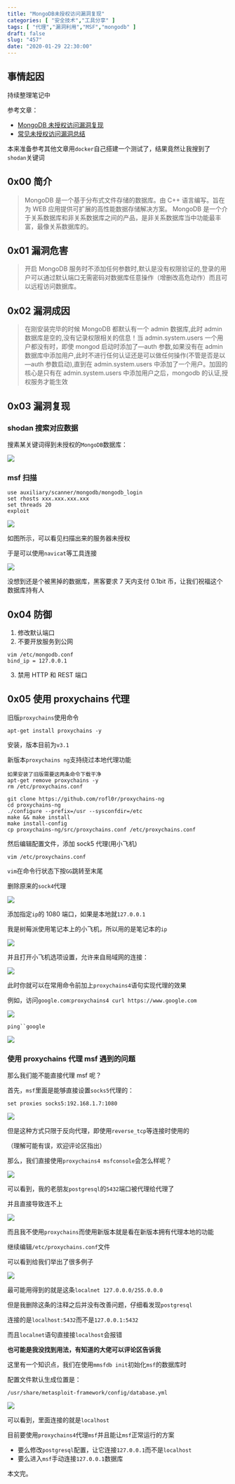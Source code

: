 ```yaml
---
title: "MongoDB未授权访问漏洞复现"
categories: [ "安全技术","工具分享" ]
tags: [ "代理","漏洞利用","MSF","mongodb" ]
draft: false
slug: "457"
date: "2020-01-29 22:30:00"
---
```


## 事情起因

持续整理笔记中

参考文章：

- [MongoDB 未授权访问漏洞复现][1]
- [常见未授权访问漏洞总结][2]

本来准备参考其他文章用`docker`自己搭建一个测试了，结果竟然让我搜到了`shodan`关键词

## 0x00 简介

> MongoDB 是一个基于分布式文件存储的数据库。由 C++ 语言编写。旨在为 WEB 应用提供可扩展的高性能数据存储解决方案。
> MongoDB 是一个介于关系数据库和非关系数据库之间的产品，是非关系数据库当中功能最丰富，最像关系数据库的。

## 0x01 漏洞危害

> 开启 MongoDB 服务时不添加任何参数时,默认是没有权限验证的,登录的用户可以通过默认端口无需密码对数据库任意操作（增删改高危动作）而且可以远程访问数据库。

## 0x02 漏洞成因

> 在刚安装完毕的时候 MongoDB 都默认有一个 admin 数据库,此时 admin 数据库是空的,没有记录权限相关的信息！当 admin.system.users 一个用户都没有时，即使 mongod 启动时添加了—auth 参数,如果没有在 admin 数据库中添加用户,此时不进行任何认证还是可以做任何操作(不管是否是以—auth 参数启动),直到在 admin.system.users 中添加了一个用户。加固的核心是只有在 admin.system.users 中添加用户之后，mongodb 的认证,授权服务才能生效

## 0x03 漏洞复现

### shodan 搜索对应数据

搜素某关键词得到未授权的`MongoDB`数据库：

![][3]

### msf 扫描

```
use auxiliary/scanner/mongodb/mongodb_login
set rhosts xxx.xxx.xxx.xxx
set threads 20
exploit
```

![][4]

如图所示，可以看见扫描出来的服务器未授权

于是可以使用`navicat`等工具连接

![][5]

没想到还是个被黑掉的数据库，黑客要求 7 天内支付 0.1bit 币，让我们祝福这个数据库持有人

## 0x04 防御

1. 修改默认端口
2. 不要开放服务到公网

```
vim /etc/mongodb.conf
bind_ip = 127.0.0.1
```

3. 禁用 HTTP 和 REST 端口

## 0x05 使用 proxychains 代理

旧版`proxychains`使用命令

```
apt-get install proxychains -y
```

安装，版本目前为`v3.1`

新版本`proxychains ng`支持绕过本地代理功能

```
如果安装了旧版需要这两条命令下载干净
apt-get remove proxychains -y
rm /etc/proxychains.conf

git clone https://github.com/rofl0r/proxychains-ng
cd proxychains-ng
./configure --prefix=/usr --sysconfdir=/etc
make && make install
make install-config
cp proxychains-ng/src/proxychains.conf /etc/proxychains.conf
```

然后编辑配置文件，添加 sock5 代理(用小飞机)

```
vim /etc/proxychains.conf
```

`vim`在命令行状态下按`GG`跳转至末尾

删除原来的`sock4`代理

![][6]

添加指定`ip`的 1080 端口，如果是本地就`127.0.0.1`

我是树莓派使用笔记本上的小飞机，所以用的是笔记本的`ip`

![][7]

并且打开小飞机选项设置，允许来自局域网的连接：

![][8]

此时你就可以在常用命令前加上`proxychains4`语句实现代理的效果

例如，访问`google.com`:`proxychains4 curl https://www.google.com`

![][9]

` ping``google `

![][10]

### 使用 proxychains 代理 msf 遇到的问题

那么我们能不能直接代理 msf 呢？

首先，`msf`里面是能够直接设置`socks5`代理的：

```
set proxies socks5:192.168.1.7:1080
```

![][11]

但是这种方式只限于反向代理，即使用`reverse_tcp`等连接时使用的

（理解可能有误，欢迎评论区指出）

那么，我们直接使用`proxychains4 msfconsole`会怎么样呢？

![][12]

可以看到，我的老朋友`postgresql`的`5432`端口被代理给代理了

并且直接导致连不上

![][13]

而且我不使用`proxychains`而使用新版本就是看在新版本拥有代理本地的功能

继续编辑`/etc/proxychains.conf`文件

可以看到给我们举出了很多例子

![][14]

最可能用得到的就是这条`localnet 127.0.0.0/255.0.0.0`

但是我删除这条的注释之后并没有改善问题，仔细看发现`postgresql`

连接的是`localhost:5432`而不是`127.0.0.1:5432`

而且`localnet`语句直接接`localhost`会报错

**也可能是我没找到用法，有知道的大佬可以评论区告诉我**

这里有一个知识点，我们在使用`mmsfdb init`初始化`msf`的数据库时

配置文件默认生成位置是：

```
/usr/share/metasploit-framework/config/database.yml
```

![][15]

可以看到，里面连接的就是`localhost`

目前要使用`proxychains4`代理`msf`并且能让`msf`正常运行的方案

- 要么修改`postgresql`配置，让它连接`127.0.0.1`而不是`localhost`
- 要么进入`msf`手动连接`127.0.0.1`数据库

本文完。

[1]: https://cloud.tencent.com/developer/article/1555315
[2]: https://xz.aliyun.com/t/6103
[3]: https://img.soapffz.com/archives_img/2020/01/29/archives_20200130_113027.png
[4]: https://img.soapffz.com/archives_img/2020/01/29/archives_20200130_113310.png
[5]: https://img.soapffz.com/archives_img/2020/01/29/archives_20200130_113605.png
[6]: https://img.soapffz.com/archives_img/2020/01/29/archives_20200130_115536.png
[7]: https://img.soapffz.com/archives_img/2020/01/29/archives_20200130_115703.png
[8]: https://img.soapffz.com/archives_img/2020/01/29/archives_20200130_120112.png
[9]: https://img.soapffz.com/archives_img/2020/01/29/archives_20200130_115842.png
[10]: https://img.soapffz.com/archives_img/2020/01/29/archives_20200130_115938.png
[11]: https://img.soapffz.com/archives_img/2020/01/29/archives_20200130_120616.png
[12]: https://img.soapffz.com/archives_img/2020/01/29/archives_20200130_121007.png
[13]: https://img.soapffz.com/archives_img/2020/01/29/archives_20200130_121132.png
[14]: https://img.soapffz.com/archives_img/2020/01/29/archives_20200130_121217.png
[15]: https://img.soapffz.com/archives_img/2020/01/29/archives_20200130_121559.png